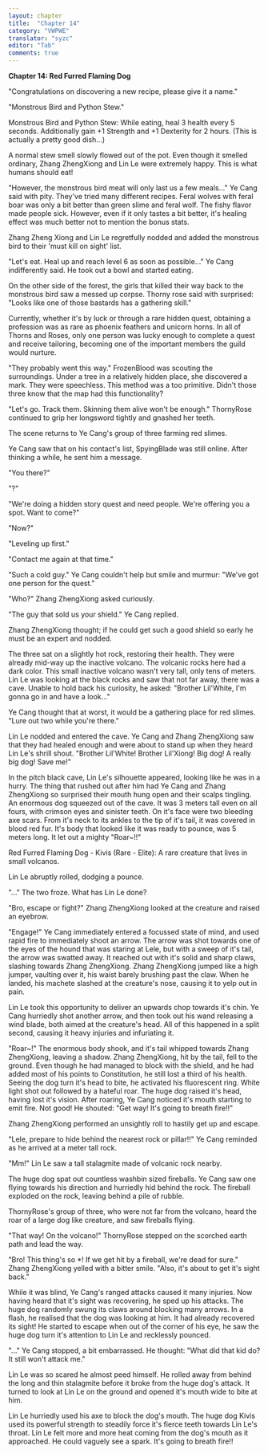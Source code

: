 ```yaml
---
layout: chapter
title:  "Chapter 14"
category: "VWPWE"
translator: "syzc"
editor: "Tab"
comments: true
---
```


**Chapter 14: Red Furred Flaming Dog**

"Congratulations on discovering a new recipe, please give it a name."

"Monstrous Bird and Python Stew."

Monstrous Bird and Python Stew: While eating, heal 3 health every 5 seconds. Additionally gain +1 Strength and +1 Dexterity for 2 hours. (This is actually a pretty good dish...)

A normal stew smell slowly flowed out of the pot. Even though it smelled ordinary, Zhang ZhengXiong and Lin Le were extremely happy. This is what humans should eat!

"However, the monstrous bird meat will only last us a few meals..." Ye Cang said with pity. They've tried many different recipes. Feral wolves with feral boar was only a bit better than green slime and feral wolf. The fishy flavor made people sick. However, even if it only tastes a bit better, it's healing effect was much better not to mention the bonus stats.

Zhang Zheng Xiong and Lin Le regretfully nodded and added the monstrous bird to their 'must kill on sight' list.

"Let's eat. Heal up and reach level 6 as soon as possible..." Ye Cang indifferently said. He took out a bowl and started eating.

On the other side of the forest, the girls that killed their way back to the monstrous bird saw a messed up corpse. Thorny rose said with surprised: "Looks like one of those bastards has a gathering skill."

Currently, whether it's by luck or through a rare hidden quest, obtaining a profession was as rare as phoenix feathers and unicorn horns. In all of Thorns and Roses, only one person was lucky enough to complete a quest and receive tailoring, becoming one of the important members the guild would nurture.

"They probably went this way." FrozenBlood was scouting the surroundings. Under a tree in a relatively hidden place, she discovered a mark. They were speechless. This method was a too primitive. Didn't those three know that the map had this functionality?

"Let's go. Track them. Skinning them alive won't be enough." ThornyRose continued to grip her longsword tightly and gnashed her teeth.

The scene returns to Ye Cang's group of three farming red slimes.

Ye Cang saw that on his contact's list, SpyingBlade was still online. After thinking a while, he sent him a message.

"You there?"

"?"

"We're doing a hidden story quest and need people. We're offering you a spot. Want to come?"

"Now?"

"Leveling up first."

"Contact me again at that time."

"Such a cold guy." Ye Cang couldn't help but smile and murmur: "We've got one person for the quest."

"Who?" Zhang ZhengXiong asked curiously.

"The guy that sold us your shield." Ye Cang replied.

Zhang ZhengXiong thought; if he could get such a good shield so early he must be an expert and nodded.

The three sat on a slightly hot rock, restoring their health. They were already mid-way up the inactive volcano. The volcanic rocks here had a dark color. This small inactive volcano wasn't very tall, only tens of meters. Lin Le was looking at the black rocks and saw that not far away, there was a cave. Unable to hold back his curiosity, he asked: "Brother Lil'White, I'm gonna go in and have a look..."

Ye Cang thought that at worst, it would be a gathering place for red slimes. "Lure out two while you're there."

Lin Le nodded and entered the cave. Ye Cang and Zhang ZhengXiong saw that they had healed enough and were about to stand up when they heard Lin Le's shrill shout. "Brother Lil'White! Brother Lil'Xiong! Big dog! A really big dog! Save me!" 

In the pitch black cave, Lin Le's silhouette appeared, looking like he was in a hurry. The thing that rushed out after him had Ye Cang and Zhang ZhengXiong so surprised their mouth hung open and their scalps tingling. An enormous dog squeezed out of the cave. It was 3 meters tall even on all fours, with crimson eyes and sinister teeth. On it's face were two bleeding axe scars. From it's neck to its ankles to the tip of it's tail, it was covered in blood red fur. It's body that looked like it was ready to pounce, was 5 meters long. It let out a mighty "Roar~!!"

Red Furred Flaming Dog - Kivis (Rare - Elite): A rare creature that lives in small volcanos.

Lin Le abruptly rolled, dodging a pounce.

"..." The two froze. What has Lin Le done?

"Bro, escape or fight?" Zhang ZhengXiong looked at the creature and raised an eyebrow.

"Engage!" Ye Cang immediately entered a focussed state of mind, and used rapid fire to immediately shoot an arrow. The arrow was shot towards one of the eyes of the hound that was staring at Lele, but with a sweep of it's tail, the arrow was swatted away. It reached out with it's solid and sharp claws, slashing towards Zhang ZhengXiong. Zhang ZhengXiong jumped like a high jumper, vaulting over it, his waist barely brushing past the claw. When he landed, his machete slashed at the creature's nose, causing it to yelp out in pain.

Lin Le took this opportunity to deliver an upwards chop towards it's chin. Ye Cang hurriedly shot another arrow, and then took out his wand releasing a wind blade, both aimed at the creature's head. All of this happened in a split second, causing it heavy injuries and infuriating it. 

"Roar~!" The enormous body shook, and it's tail whipped towards Zhang ZhengXiong, leaving a shadow. Zhang ZhengXiong, hit by the tail, fell to the ground. Even though he had managed to block with the shield, and he had added most of his points to Constitution, he still lost a third of his health. Seeing the dog turn it's head to bite, he activated his fluorescent ring. White light shot out followed by a hateful roar. The huge dog raised it's head, having lost it's vision. After roaring, Ye Cang noticed it's mouth starting to emit fire. Not good! He shouted: "Get way! It's going to breath fire!!"

Zhang ZhengXiong performed an unsightly roll to hastily get up and escape.

"Lele, prepare to hide behind the nearest rock or pillar!!" Ye Cang reminded as he arrived at a meter tall rock.

"Mm!" Lin Le saw a tall stalagmite made of volcanic rock nearby.

The huge dog spat out countless washbin sized fireballs. Ye Cang saw one flying towards his direction and hurriedly hid behind the rock. The fireball exploded on the rock, leaving behind a pile of rubble.

ThornyRose's group of three, who were not far from the volcano, heard the roar of a large dog like creature, and saw fireballs flying.

"That way! On the volcano!" ThornyRose stepped on the scorched earth path and lead the way.

"Bro! This thing's so \*! If we get hit by a fireball, we're dead for sure." Zhang ZhengXiong yelled with a bitter smile. "Also, it's about to get it's sight back."

While it was blind, Ye Cang's ranged attacks caused it many injuries. Now having heard that it's sight was recovering, he sped up his attacks. The huge dog randomly swung its claws around blocking many arrows. In a flash, he realised that the dog was looking at him. It had already recovered its sight! He started to escape when out of the corner of his eye, he saw the huge dog turn it's attention to Lin Le and recklessly pounced.

"..." Ye Cang stopped, a bit embarrassed. He thought: "What did that kid do? It still won't attack me."

Lin Le was so scared he almost peed himself. He rolled away from behind the long and thin stalagmite before it broke from the huge dog's attack. It turned to look at Lin Le on the ground and opened it's mouth wide to bite at him.

Lin Le hurriedly used his axe to block the dog's mouth. The huge dog Kivis used its powerful strength to steadily force it's fierce teeth towards Lin Le's throat. Lin Le felt more and more heat coming from the dog's mouth as it approached. He could vaguely see a spark. It's going to breath fire!!